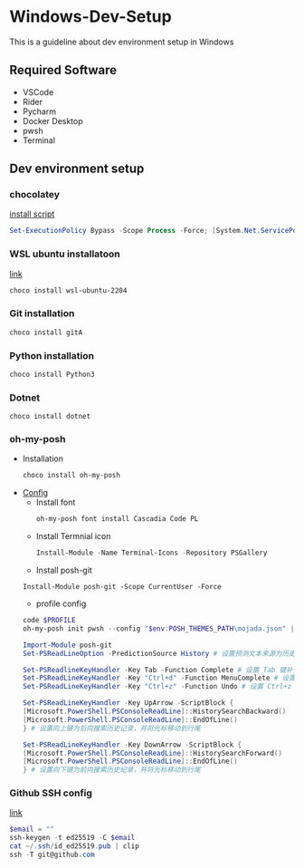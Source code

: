 # Windows-Dev-Setup
This is a guideline about dev environment setup in Windows
## Required Software
- VSCode
- Rider
- Pycharm
- Docker Desktop
- pwsh
- Terminal

## Dev environment setup
### chocolatey
[install script](https://chocolatey.org/install#individual)
```ps1
Set-ExecutionPolicy Bypass -Scope Process -Force; [System.Net.ServicePointManager]::SecurityProtocol = [System.Net.ServicePointManager]::SecurityProtocol -bor 3072; iex ((New-Object System.Net.WebClient).DownloadString('https://community.chocolatey.org/install.ps1'))
```
### WSL ubuntu installatoon
[link](https://community.chocolatey.org/packages/wsl-ubuntu-2204)
```ps1
choco install wsl-ubuntu-2204
```
### Git installation
```ps1
choco install gitA
```
### Python installation
```ps1
choco install Python3
```
### Dotnet
```
choco install dotnet
```
### oh-my-posh
- Installation
  ```ps1
  choco install oh-my-posh
  ```
- [Config](https://juejin.cn/post/7210596158934433853)
  - Install font
    ```ps1
    oh-my-posh font install Cascadia Code PL
    ```
  - Install Termnial icon
    ```ps1
    Install-Module -Name Terminal-Icons -Repository PSGallery
    ```
  - Install posh-git
  ```
  Install-Module posh-git -Scope CurrentUser -Force
  ```
  - profile config 
  ```ps1
  code $PROFILE
  oh-my-posh init pwsh --config "$env:POSH_THEMES_PATH\mojada.json" | Invoke-Expression

  Import-Module posh-git
  Set-PSReadLineOption -PredictionSource History # 设置预测文本来源为历史记录

  Set-PSReadlineKeyHandler -Key Tab -Function Complete # 设置 Tab 键补全
  Set-PSReadLineKeyHandler -Key "Ctrl+d" -Function MenuComplete # 设置 Ctrl+d 为菜单补全和 Intellisense
  Set-PSReadLineKeyHandler -Key "Ctrl+z" -Function Undo # 设置 Ctrl+z 为撤销

  Set-PSReadLineKeyHandler -Key UpArrow -ScriptBlock {
  [Microsoft.PowerShell.PSConsoleReadLine]::HistorySearchBackward()
  [Microsoft.PowerShell.PSConsoleReadLine]::EndOfLine()
  } # 设置向上键为后向搜索历史记录，并将光标移动到行尾

  Set-PSReadLineKeyHandler -Key DownArrow -ScriptBlock {
  [Microsoft.PowerShell.PSConsoleReadLine]::HistorySearchForward()
  [Microsoft.PowerShell.PSConsoleReadLine]::EndOfLine()
  } # 设置向下键为前向搜索历史纪录，并将光标移动到行尾
  ```

### Github SSH config
[link](https://docs.github.com/en/authentication/connecting-to-github-with-ssh/generating-a-new-ssh-key-and-adding-it-to-the-ssh-agent)

```ps1
$email = ""
ssh-keygen -t ed25519 -C $email
cat ~/.ssh/id_ed25519.pub | clip
ssh -T git@github.com
```


